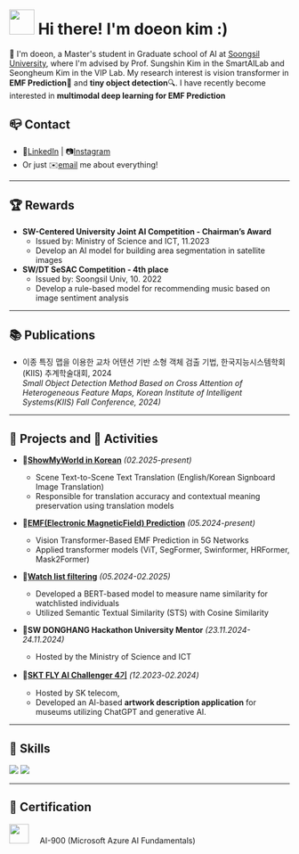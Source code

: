 # <img src="https://camo.githubusercontent.com/d552948e7884c41fde2d32b9221d79f0df2076c7d824aaab954ca93f53d95884/68747470733a2f2f6d656469612e67697068792e636f6d2f6d656469612f6876524a434c467a6361737252346961377a2f67697068792e676966" width="45" height="45"/> Hi there! I'm doeon kim :)

👋  I'm doeon, a Master's student in Graduate school of AI at [Soongsil University](https://ssu.ac.kr/), where I'm advised by Prof. Sungshin Kim in the SmartAILab and Seongheum Kim in the VIP Lab. My research interest is vision transformer in **EMF Prediction**📡 and **tiny object detection**🔍. I have recently become interested in **multimodal deep learning for EMF Prediction**

## 📪 **Contact**
- 🔗[LinkedIn](https://www.linkedin.com/in/%EB%8F%84%EC%96%B8-%EA%B9%80-5a5a952a6/) | 📷[Instagram](https://www.instagram.com/doeoniii_?igsh=MWd2N2wyZW1qd2NzYQ%3D%3D&utm_source=qr)
- Or just ✉️[email]([doeon99@gmail.com](doeon99@gmail.com)) me about everything!

---

## 🏆 Rewards
- **SW-Centered University Joint AI Competition - Chairman’s Award**
  - Issued by: Ministry of Science and ICT, 11.2023
  - Develop an AI model for building area segmentation in satellite images
- **SW/DT SeSAC Competition - 4th place**
  - Issued by: Soongsil Univ, 10. 2022
  - Develop a rule-based model for recommending music based on image sentiment analysis
---

## 📚 Publications
- 이종 특징 맵을 이용한 교차 어텐션 기반 소형 객체 검출 기법, 한국지능시스템학회(KIIS) 추계학술대회, 2024<br/>
*Small Object Detection Method Based on Cross Attention of Heterogeneous Feature Maps, Korean Institute of Intelligent Systems(KIIS) Fall Conference, 2024)*
 
---

## 📂 Projects and 🧩 Activities 

- **📂[ShowMyWorld in Korean](https://github.com/ShowMyWorldInKorean/visualTranslation)** *(02.2025-present)*<br/>
  - Scene Text-to-Scene Text Translation (English/Korean Signboard Image Translation)  
  - Responsible for translation accuracy and contextual meaning preservation using translation models  

- **📂[EMF(Electronic MagneticField) Prediction](https://github.com/kimdoeon/emf_project)** *(05.2024-present)*<br/>
  - Vision Transformer-Based EMF Prediction in 5G Networks  
  - Applied transformer models (ViT, SegFormer, Swinformer, HRFormer, Mask2Former)

- **📂[Watch list filtering](https://github.com/kimdoeon/wlf_project)** *(05.2024-02.2025)*<br/>
  - Developed a BERT-based model to measure  name similarity for watchlisted individuals  
  - Utilized Semantic Textual Similarity (STS) with Cosine Similarity
- **🧩SW DONGHANG Hackathon University Mentor** *(23.11.2024-24.11.2024)*<br/>
  - Hosted by the Ministry of Science and ICT
- **🧩[SKT FLY AI Challenger 4기](https://github.com/FLYAI4)** *(12.2023-02.2024)*<br/>
   - Hosted by SK telecom,
   - Developed an AI-based **artwork description application** for museums utilizing ChatGPT and generative AI.
 
---

## 💪 Skills
<p>
  <img src="https://img.shields.io/badge/Python-3776AB?style=for-the-badge&logo=python&logoColor=white"/>
  <img src="https://img.shields.io/badge/PyTorch-EE4C2C?style=for-the-badge&logo=pytorch&logoColor=white"/>
</p>

---

## 📜 Certification
<div style="display: flex; align-items: baseline; gap: 8px;">
    <img src="https://cdn.pixabay.com/photo/2021/08/10/15/36/microsoft-6536268_1280.png" width="35">
    <span>&nbsp&nbsp&nbspAI-900 (Microsoft Azure AI Fundamentals)</span>
</div>
